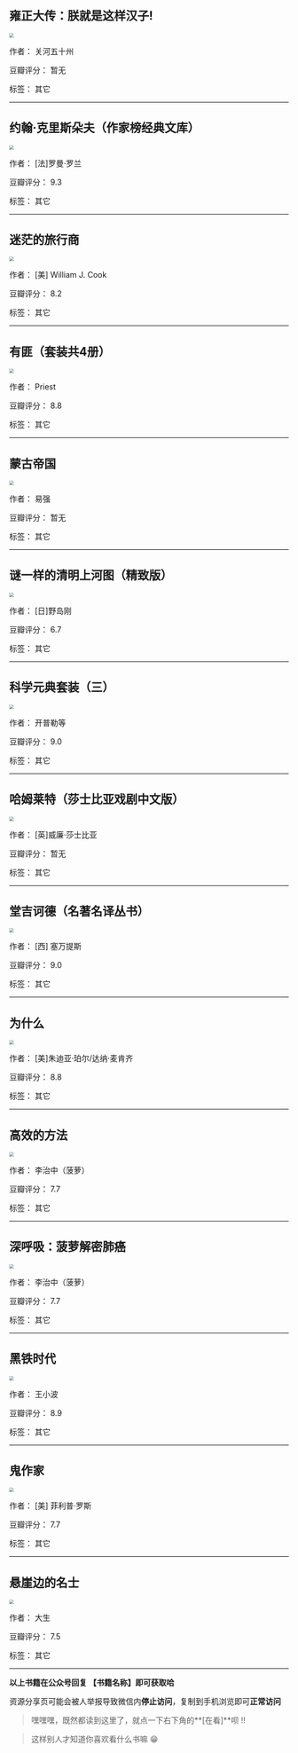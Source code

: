 ## 雍正大传：朕就是这样汉子!

<img src="https://www.aibooks.cc/wp-content/uploads/2019/09/201909130646586.jpg" style="zoom:50%;" />

作者： 关河五十州

豆瓣评分：  暂无

标签： 其它


---

## 约翰·克里斯朵夫（作家榜经典文库）

<img src="https://www.aibooks.cc/wp-content/uploads/2019/09/201909130640385.jpg" style="zoom:50%;" />

作者： [法]罗曼·罗兰

豆瓣评分：  9.3

标签： 其它


---

## 迷茫的旅行商

<img src="https://www.aibooks.cc/wp-content/uploads/2019/09/2019091306334647.jpg" style="zoom:50%;" />

作者： [美] William J. Cook

豆瓣评分：  8.2

标签： 其它


---

## 有匪（套装共4册）

<img src="https://www.aibooks.cc/wp-content/uploads/2019/09/2019091306284892.jpg" style="zoom:50%;" />

作者： Priest

豆瓣评分：  8.8

标签： 其它


---

## 蒙古帝国

<img src="https://www.aibooks.cc/wp-content/uploads/2019/09/2019091306225765.jpg" style="zoom:50%;" />

作者： 易强 

豆瓣评分：  暂无

标签： 其它


---

## 谜一样的清明上河图（精致版）

<img src="https://www.aibooks.cc/wp-content/uploads/2019/09/2019091306185929.jpg" style="zoom:50%;" />

作者： [日]野岛刚 

豆瓣评分：  6.7

标签： 其它


---

## 科学元典套装（三）

<img src="https://www.aibooks.cc/wp-content/uploads/2019/09/2019091306105248.jpg" style="zoom:50%;" />

作者： 开普勒等

豆瓣评分：  9.0

标签： 其它


---

## 哈姆莱特（莎士比亚戏剧中文版）

<img src="https://www.aibooks.cc/wp-content/uploads/2019/09/2019091306060529.jpg" style="zoom:50%;" />

作者： [英]威廉·莎士比亚

豆瓣评分：  暂无

标签： 其它


---

## 堂吉诃德（名著名译丛书）

<img src="https://www.aibooks.cc/wp-content/uploads/2019/09/2019091305562380.jpg" style="zoom:50%;" />

作者： [西] 塞万提斯

豆瓣评分：  9.0

标签： 其它


---

## 为什么

<img src="https://www.aibooks.cc/wp-content/uploads/2019/09/201909120612251.jpg" style="zoom:50%;" />

作者： [美]朱迪亚·珀尔/达纳·麦肯齐

豆瓣评分：  8.8

标签： 其它


---

## 高效的方法

<img src="https://www.aibooks.cc/wp-content/uploads/2019/09/2019091206022849.jpg" style="zoom:50%;" />

作者： 李治中（菠萝） 

豆瓣评分：  7.7

标签： 其它


---

## 深呼吸：菠萝解密肺癌

<img src="https://www.aibooks.cc/wp-content/uploads/2019/09/2019091205541721.jpg" style="zoom:50%;" />

作者： 李治中（菠萝）

豆瓣评分：  7.7

标签： 其它


---

## 黑铁时代

<img src="https://www.aibooks.cc/wp-content/uploads/2019/09/2019091205444276.jpg" style="zoom:50%;" />

作者： 王小波

豆瓣评分：  8.9

标签： 其它


---

## 鬼作家

<img src="https://www.aibooks.cc/wp-content/uploads/2019/09/2019091205383186.jpg" style="zoom:50%;" />

作者： [美] 菲利普·罗斯

豆瓣评分：  7.7

标签： 其它


---

## 悬崖边的名士

<img src="https://www.aibooks.cc/wp-content/uploads/2019/09/2019091205281336.jpg" style="zoom:50%;" />

作者： 大生

豆瓣评分：  7.5

标签： 其它


---


**以上书籍在公众号回复 【书籍名称】即可获取哈** 


资源分享页可能会被人举报导致微信内**停止访问**，复制到手机浏览即可**正常访问**


> 嘿嘿嘿，既然都读到这里了，就点一下右下角的**[在看]**呗 !!

> 

> 这样别人才知道你喜欢看什么书嘛 😁

